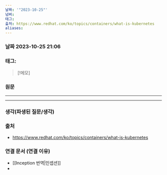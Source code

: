 ```yaml
---
날짜: '"2023-10-25"'
넘버: 
태그: 
출처: https://www.redhat.com/ko/topics/containers/what-is-kubernetes
aliases:
---
```

### 날짜  2023-10-25 21:06

### 태그:

>[!메모]
>

### 원문
---

---
### 생각(파생된 질문/생각)

### 출처
- https://www.redhat.com/ko/topics/containers/what-is-kubernetes
### 연결 문서 (연결 이유)
- [[Inception 번역|인셉션]]
- 